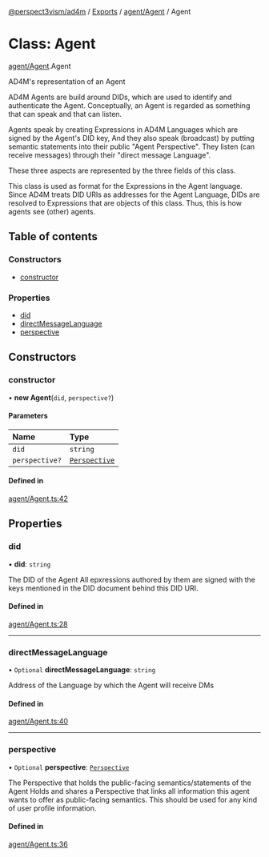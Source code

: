 [@perspect3vism/ad4m](../README.md) / [Exports](../modules.md) / [agent/Agent](../modules/agent_Agent.md) / Agent

# Class: Agent

[agent/Agent](../modules/agent_Agent.md).Agent

AD4M's representation of an Agent

AD4M Agents are build around DIDs, which are used to identify and authenticate the Agent.
Conceptually, an Agent is regarded as something that can speak and that can listen.

Agents speak by creating Expressions in AD4M Languages which are signed by the Agent's DID key,
And they also speak (broadcast) by putting semantic statements into their public "Agent Perspective".
They listen (can receive messages) through their "direct message Language".

These three aspects are represented by the three fields of this class.

This class is used as format for the Expressions in the Agent language.
Since AD4M treats DID URIs as addresses for the Agent Language,
DIDs are resolved to Expressions that are objects of this class.
Thus, this is how agents see (other) agents.

## Table of contents

### Constructors

- [constructor](agent_Agent.Agent.md#constructor)

### Properties

- [did](agent_Agent.Agent.md#did)
- [directMessageLanguage](agent_Agent.Agent.md#directmessagelanguage)
- [perspective](agent_Agent.Agent.md#perspective)

## Constructors

### constructor

• **new Agent**(`did`, `perspective?`)

#### Parameters

| Name | Type |
| :------ | :------ |
| `did` | `string` |
| `perspective?` | [`Perspective`](perspectives_Perspective.Perspective.md) |

#### Defined in

[agent/Agent.ts:42](https://github.com/perspect3vism/ad4m/blob/d9ddd7e2/core/src/agent/Agent.ts#L42)

## Properties

### did

• **did**: `string`

The DID of the Agent
All epxressions authored by them are signed with the keys mentioned
in the DID document behind this DID URI.

#### Defined in

[agent/Agent.ts:28](https://github.com/perspect3vism/ad4m/blob/d9ddd7e2/core/src/agent/Agent.ts#L28)

___

### directMessageLanguage

• `Optional` **directMessageLanguage**: `string`

Address of the Language by which the Agent will receive DMs

#### Defined in

[agent/Agent.ts:40](https://github.com/perspect3vism/ad4m/blob/d9ddd7e2/core/src/agent/Agent.ts#L40)

___

### perspective

• `Optional` **perspective**: [`Perspective`](perspectives_Perspective.Perspective.md)

The Perspective that holds the public-facing semantics/statements of the Agent 
Holds and shares a Perspective that links all information
this agent wants to offer as public-facing semantics.
This should be used for any kind of user profile information.

#### Defined in

[agent/Agent.ts:36](https://github.com/perspect3vism/ad4m/blob/d9ddd7e2/core/src/agent/Agent.ts#L36)
